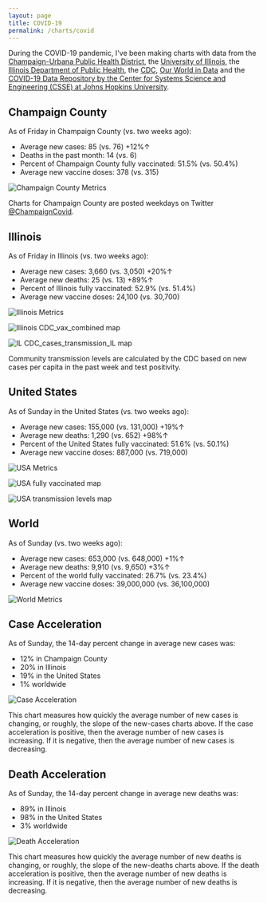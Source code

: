 ```yaml
---
layout: page
title: COVID-19
permalink: /charts/covid
---
```


During the COVID-19 pandemic, I've been making charts with data from the [Champaign-Urbana Public Health District](https://www.c-uphd.org/champaign-urbana-illinois-coronavirus-information.html), the [University of Illinois](https://go.illinois.edu/COVIDTestingData), the [Illinois Department of Public Health](http://www.dph.illinois.gov/covid19), the [CDC](https://covid.cdc.gov/covid-data-tracker/), [Our World in Data](https://github.com/owid/covid-19-data/tree/master/public/data) and the [COVID-19 Data Repository by the Center for Systems Science and Engineering (CSSE) at Johns Hopkins University](https://github.com/CSSEGISandData/COVID-19).

## Champaign County

As of Friday in Champaign County (vs. two weeks ago):
  
- Average new cases: 85 (vs. 76) +12%↑
- Deaths in the past month: 14 (vs. 6)
- Percent of Champaign County fully vaccinated: 51.5% (vs. 50.4%)
- Average new vaccine doses: 378 (vs. 315)

![Champaign County Metrics](https://raw.githubusercontent.com/bzigterman/CUcovid/main/gh_action/Champaign_facet.png)

Charts for Champaign County are posted weekdays on Twitter [@ChampaignCovid](https://twitter.com/ChampaignCovid).

## Illinois

As of Friday in Illinois (vs. two weeks ago):
  
- Average new cases: 3,660 (vs. 3,050) +20%↑
- Average new deaths: 25 (vs. 13) +89%↑
- Percent of Illinois fully vaccinated: 52.9% (vs. 51.4%)
- Average new vaccine doses: 24,100 (vs. 30,700)

![Illinois Metrics](https://raw.githubusercontent.com/bzigterman/CUcovid/main/gh_action/IL_facet.png)

![Illinois CDC_vax_combined map](https://raw.githubusercontent.com/bzigterman/CUcovid/main/gh_action/IL_vax_combined.png)

![IL CDC_cases_transmission_IL map](https://raw.githubusercontent.com/bzigterman/CUcovid/main/gh_action/IL_cases_transmission.png)

Community transmission levels are calculated by the CDC based on new cases per capita in the past week and test positivity.

## United States

As of Sunday in the United States (vs. two weeks ago):
  
- Average new cases: 155,000 (vs. 131,000) +19%↑
- Average new deaths: 1,290 (vs. 652) +98%↑
- Percent of the United States fully vaccinated: 51.6% (vs. 50.1%)
- Average new vaccine doses: 887,000 (vs. 719,000)

![USA Metrics](https://raw.githubusercontent.com/bzigterman/CUcovid/main/gh_action/US_facet.png)

![USA fully vaccinated map](https://raw.githubusercontent.com/bzigterman/CUcovid/main/gh_action/usa_vax_total.png)

![USA transmission levels map](https://raw.githubusercontent.com/bzigterman/CUcovid/main/gh_action/usa_transmission.png)

## World

As of Sunday (vs. two weeks ago):
  
- Average new cases: 653,000 (vs. 648,000) +1%↑
- Average new deaths: 9,910 (vs. 9,650) +3%↑
- Percent of the world fully vaccinated: 26.7% (vs. 23.4%)
- Average new vaccine doses: 39,000,000 (vs. 36,100,000)

![World Metrics](https://raw.githubusercontent.com/bzigterman/CUcovid/main/gh_action/world_facet.png)

## Case Acceleration

As of Sunday, the 14-day percent change in average new cases was:
  
- 12% in Champaign County
- 20% in Illinois
- 19% in the United States
- 1% worldwide

![Case Acceleration](https://raw.githubusercontent.com/bzigterman/CUcovid/main/gh_action/new_cases_change_facet.png)

This chart measures how quickly the average number of new cases is changing, or roughly, the slope of the new-cases charts above. If the case acceleration is positive, then the average number of new cases is increasing. If it is negative, then the average number of new cases is decreasing.

## Death Acceleration

As of Sunday, the 14-day percent change in average new deaths was:
  
- 89% in Illinois
- 98% in the United States
- 3% worldwide

![Death Acceleration](https://raw.githubusercontent.com/bzigterman/CUcovid/main/gh_action/new_deaths_change_facet.png)

This chart measures how quickly the average number of new deaths is changing, or roughly, the slope of the new-deaths charts above. If the death acceleration is positive, then the average number of new deaths is increasing. If it is negative, then the average number of new deaths is decreasing.


